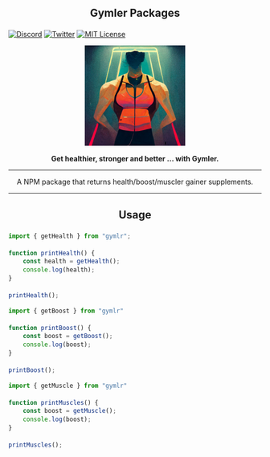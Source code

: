 ## <p align="center">Gymler Packages</p>

[![Discord](https://img.shields.io/discord/823720615965622323.svg?style=for-the-badge)](https://discord.gg/UDNcTrBagN)
[![Twitter](https://img.shields.io/badge/Twitter-1DA1F2?style=for-the-badge&logo=twitter&logoColor=white)](https://twitter.com/vkxni)
[![MIT License](https://img.shields.io/badge/license-MIT-blue.svg?style=for-the-badge)](https://github.com/alelievr/Mixture/blob/master/LICENSE)

<p align="center">
<img src="gymlr.png"  alt="gymlr" width="200" height="200"/></a>
<p>

<p align="center"> 
<strong>
Get healthier, stronger and better ... with Gymler.
</strong>
</p> 

--- 

<p align="center">
A NPM package that returns health/boost/muscler gainer supplements.

---

## <p align="center">Usage</p>

```ts
import { getHealth } from "gymlr";

function printHealth() {
    const health = getHealth();
    console.log(health);
}

printHealth();
```

```ts
import { getBoost } from "gymlr"

function printBoost() {
    const boost = getBoost();
    console.log(boost);
}

printBoost();
```

```ts
import { getMuscle } from "gymlr"

function printMuscles() {
    const boost = getMuscle();
    console.log(boost);
}

printMuscles();
```